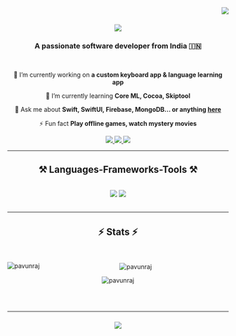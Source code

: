<img align="right" src="https://visitor-badge.laobi.icu/badge?page_id=PAVUNRAJ.PAVUNRAJ" />

<h1 align="center">
    <img src="https://readme-typing-svg.herokuapp.com/?font=Righteous&size=35&center=true&vCenter=true&width=500&height=70&duration=4000&lines=Hi+There!+👋;+I'm+Pavunraj!;" />
</h1>

<h3 align="center">A passionate software developer from India 🇮🇳</h3>

<br/>

<div align="center">
 
 🔭 I’m currently working on **a custom keyboard app & language learning app**
 
 🌱 I’m currently learning **Core ML, Cocoa, Skiptool**

 💬 Ask me about **Swift, SwiftUI, Firebase, MongoDB... or anything [here](https://github.com/PAVUNRAJ/PAVUNRAJ/issues)**

 ⚡ Fun fact **Play offline games, watch mystery movies**
 
 </div>
 
<div align="center"> 
  <a href="mailto:pavunrajtech@gmail.com">
    <img src="https://img.shields.io/badge/Gmail-333333?style=for-the-badge&logo=gmail&logoColor=red" />
  </a>
  <a href="https://linkedin.com/in/pedro-sales-muniz" target="_blank">
    <img src="https://img.shields.io/badge/LinkedIn-0077B5?style=for-the-badge&logo=linkedin&logoColor=white" target="_blank" />
  </a>
  <a href="https://www.behance.net/pavunraj/" target="_blank">
     <img src="https://img.shields.io/badge/Portfolio-FF5722?style=for-the-badge&logo=todoist&logoColor=white" target="_blank" /> <!-- sqlite, safari, google-chrome are other good icon options -->
  </a>
</div>

 <hr/>
 
<h2 align="center">⚒️ Languages-Frameworks-Tools ⚒️</h2>
<br/>
<div align="center">
    <img src="https://skillicons.dev/icons?i=swift,vscode,github,figma,git" />
    <img src="https://skillicons.dev/icons?i=firebase,mongodb,mysql" /><br>
</div>

<br/>
<hr/>
<h2 align="center">⚡ Stats ⚡</h2>
<br>
<div align=center>

<p><img  align="left" src="https://github-readme-stats.vercel.app/api/top-langs?username=pavunraj&show_icons=true&locale=en&layout=compact" alt="pavunraj" /></p>

<p>&nbsp;<img align="center" src="https://github-readme-stats.vercel.app/api?username=pavunraj&show_icons=true&locale=en" alt="pavunraj" /></p>

<p><img align="center" src="https://github-readme-streak-stats.herokuapp.com/?user=pavunraj&" alt="pavunraj" /></p>

</div>

<br/><br/>
<hr/>

<h3 align="center">
    <img src="https://readme-typing-svg.herokuapp.com/?font=Righteous&size=25&center=true&vCenter=true&width=500&height=70&duration=4000&lines=Thanks+for+visiting!+✌️;+Shoot+me+a+message+on+Linkedin!;I'm+always+down+to+collab+:)">
</h3>

<br/>
